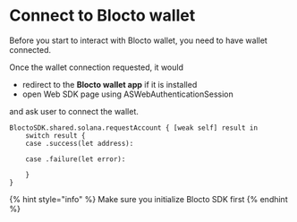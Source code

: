 # Connect to Blocto wallet

Before you start to interact with Blocto wallet, you need to have wallet connected.

Once the wallet connection requested, it would

* redirect to the **Blocto wallet app** if it is installed
* open Web SDK page using ASWebAuthenticationSession

and ask user to connect the wallet.

```
BloctoSDK.shared.solana.requestAccount { [weak self] result in
    switch result {
    case .success(let address):
        
    case .failure(let error):
        
    }
}
```

{% hint style="info" %}
Make sure you initialize Blocto SDK first
{% endhint %}
